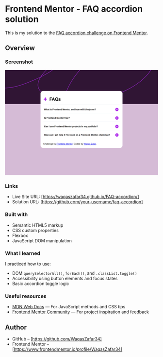 # Frontend Mentor - FAQ accordion solution

This is my solution to the [FAQ accordion challenge on Frontend Mentor](https://www.frontendmentor.io/challenges/faq-accordion-wvPp8aNsz).

## Overview

### Screenshot

![Screenshot of my solution](preview.jpg) 

### Links

- Live Site URL: [https://waqaszafar34.github.io/FAQ-accordion/]
- Solution URL: [https://github.com/your-username/faq-accordion]



### Built with

- Semantic HTML5 markup
- CSS custom properties
- Flexbox
- JavaScript DOM manipulation

### What I learned

I practiced how to use:
- DOM `querySelectorAll()`, `forEach()`, and `.classList.toggle()`
- Accessibility using button elements and focus states
- Basic accordion toggle logic

### Useful resources

- [MDN Web Docs](https://developer.mozilla.org/) — For JavaScript methods and CSS tips
- [Frontend Mentor Community](https://www.frontendmentor.io/community) — For project inspiration and feedback

## Author

- GitHub – [https://github.com/WaqasZafar34]
- Frontend Mentor – [https://www.frontendmentor.io/profile/WaqasZafar34]

